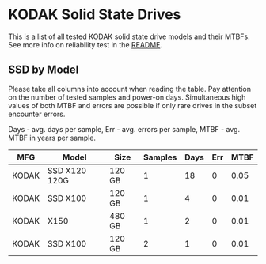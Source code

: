 KODAK Solid State Drives
========================

This is a list of all tested KODAK solid state drive models and their MTBFs. See
more info on reliability test in the [README](https://github.com/linuxhw/SMART).

SSD by Model
------------

Please take all columns into account when reading the table. Pay attention on the
number of tested samples and power-on days. Simultaneous high values of both MTBF
and errors are possible if only rare drives in the subset encounter errors.

Days - avg. days per sample,
Err  - avg. errors per sample,
MTBF - avg. MTBF in years per sample.

| MFG       | Model              | Size   | Samples | Days  | Err   | MTBF |
|-----------|--------------------|--------|---------|-------|-------|------|
| KODAK     | SSD X120 120G      | 120 GB | 1       | 18    | 0     | 0.05   |
| KODAK     | SSD X100           | 120 GB | 1       | 4     | 0     | 0.01   |
| KODAK     | X150               | 480 GB | 1       | 2     | 0     | 0.01   |
| KODAK     | SSD X100           | 120 GB | 2       | 1     | 0     | 0.01   |
